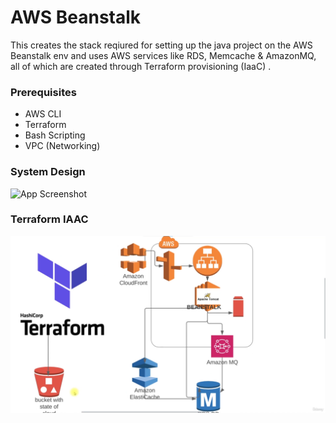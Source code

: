
# AWS Beanstalk

This creates the stack reqiured for setting up the java project on the AWS Beanstalk env and uses AWS services like RDS, Memcache & AmazonMQ, all of which are created through Terraform provisioning (IaaC)  .

### Prerequisites
- AWS CLI
- Terraform
- Bash Scripting
- VPC (Networking)

### System Design

![App Screenshot](beanstalk-terraform.png)


### Terraform IAAC

![App Screenshot](beanstalk-stack-terraform.png)





